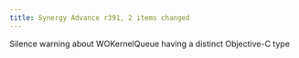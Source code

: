 ```yaml
---
title: Synergy Advance r391, 2 items changed
---
```


Silence warning about WOKernelQueue having a distinct Objective-C type
